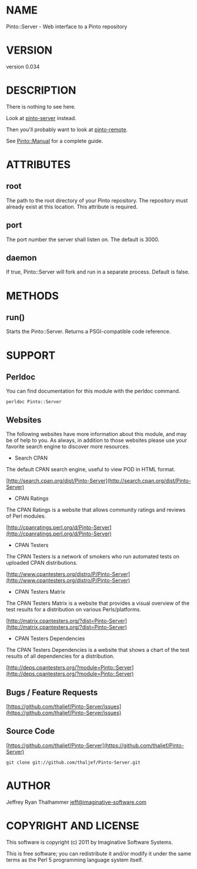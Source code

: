 # NAME

Pinto::Server - Web interface to a Pinto repository

# VERSION

version 0.034

# DESCRIPTION

There is nothing to see here.

Look at [pinto-server](http://search.cpan.org/perldoc?pinto-server) instead.

Then you'll probably want to look at [pinto-remote](http://search.cpan.org/perldoc?pinto-remote).

See [Pinto::Manual](http://search.cpan.org/perldoc?Pinto::Manual) for a complete guide.

# ATTRIBUTES

## root

The path to the root directory of your Pinto repository.  The
repository must already exist at this location.  This attribute is
required.

## port

The port number the server shall listen on.  The default is 3000.

## daemon

If true, Pinto::Server will fork and run in a separate process.
Default is false.

# METHODS

## run()

Starts the Pinto::Server.  Returns a PSGI-compatible code reference.

# SUPPORT

## Perldoc

You can find documentation for this module with the perldoc command.

    perldoc Pinto::Server

## Websites

The following websites have more information about this module, and may be of help to you. As always,
in addition to those websites please use your favorite search engine to discover more resources.

- Search CPAN

The default CPAN search engine, useful to view POD in HTML format.

[http://search.cpan.org/dist/Pinto-Server](http://search.cpan.org/dist/Pinto-Server)

- CPAN Ratings

The CPAN Ratings is a website that allows community ratings and reviews of Perl modules.

[http://cpanratings.perl.org/d/Pinto-Server](http://cpanratings.perl.org/d/Pinto-Server)

- CPAN Testers

The CPAN Testers is a network of smokers who run automated tests on uploaded CPAN distributions.

[http://www.cpantesters.org/distro/P/Pinto-Server](http://www.cpantesters.org/distro/P/Pinto-Server)

- CPAN Testers Matrix

The CPAN Testers Matrix is a website that provides a visual overview of the test results for a distribution on various Perls/platforms.

[http://matrix.cpantesters.org/?dist=Pinto-Server](http://matrix.cpantesters.org/?dist=Pinto-Server)

- CPAN Testers Dependencies

The CPAN Testers Dependencies is a website that shows a chart of the test results of all dependencies for a distribution.

[http://deps.cpantesters.org/?module=Pinto::Server](http://deps.cpantesters.org/?module=Pinto::Server)

## Bugs / Feature Requests

[https://github.com/thaljef/Pinto-Server/issues](https://github.com/thaljef/Pinto-Server/issues)

## Source Code



[https://github.com/thaljef/Pinto-Server](https://github.com/thaljef/Pinto-Server)

    git clone git://github.com/thaljef/Pinto-Server.git

# AUTHOR

Jeffrey Ryan Thalhammer <jeff@imaginative-software.com>

# COPYRIGHT AND LICENSE

This software is copyright (c) 2011 by Imaginative Software Systems.

This is free software; you can redistribute it and/or modify it under
the same terms as the Perl 5 programming language system itself.
